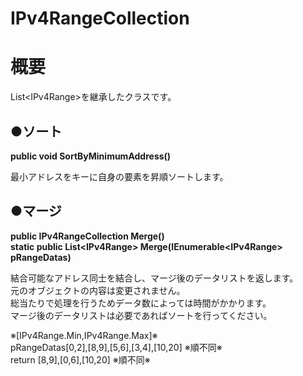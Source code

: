 # IPv4RangeCollection
**概要**
==========
List&lt;IPv4Range&gt;を継承したクラスです。  

●**ソート**
------
**public void SortByMinimumAddress()**  

最小アドレスをキーに自身の要素を昇順ソートします。

●**マージ**
------
**public IPv4RangeCollection Merge()**  
**static public List&lt;IPv4Range&gt; Merge(IEnumerable&lt;IPv4Range&gt; pRangeDatas)**  

結合可能なアドレス同士を結合し、マージ後のデータリストを返します。  
元のオブジェクトの内容は変更されません。  
総当たりで処理を行うためデータ数によっては時間がかかります。  
マージ後のデータリストは必要であればソートを行ってください。  

 ※[IPv4Range.Min,IPv4Range.Max]※  
pRangeDatas[0,2],[8,9],[5,6],[3,4],[10,20] ※順不同※  
return [8,9],[0,6],[10,20] ※順不同※  
